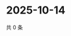 # 2025-10-14

共 0 条

<!-- BEGIN ZHIHUQUESTIONS -->
<!-- 最后更新时间 Tue Oct 14 2025 22:12:01 GMT+0800 (China Standard Time) -->

<!-- END ZHIHUQUESTIONS -->
